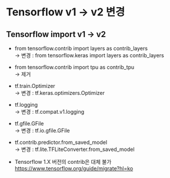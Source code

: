 # Tensorflow v1 -> v2 변경


## Tensorflow import v1 -> v2

- from tensorflow.contrib import layers as contrib_layers <br>
-> 변경 : from tensorflow.keras import layers as contrib_layers <br>

- from tensorflow.contrib import tpu as contrib_tpu <br>
-> 제거 <br>

- tf.train.Optimizer <br>
-> 변경 : tf.keras.optimizers.Optimizer <br>

- tf.logging <br>
-> 변경 : tf.compat.v1.logging <br>

- tf.gfile.GFile <br>
-> 변경 : tf.io.gfile.GFile <br>

- tf.contrib.predictor.from_saved_model <br>
 -> 변경 : tf.lite.TFLiteConverter.from_saved_model <br>
 
- Tensorflow 1.X 버전의 contrib은 대체 불가 <br>
https://www.tensorflow.org/guide/migrate?hl=ko <br>

